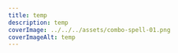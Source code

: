 ```yaml
---
title: temp
description: temp
coverImage: ../../../assets/combo-spell-01.png
coverImageAlt: temp
---
```

